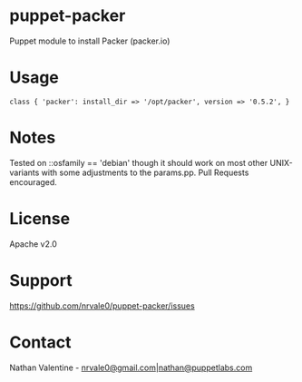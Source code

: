 # puppet-packer

Puppet module to install Packer (packer.io)

# Usage
```puppet
class { 'packer': install_dir => '/opt/packer', version => '0.5.2', }
```

# Notes
Tested on ::osfamily == 'debian' though it should work on most
other UNIX-variants with some adjustments to the params.pp. Pull
Requests encouraged.

# License
Apache v2.0

# Support
https://github.com/nrvale0/puppet-packer/issues

# Contact
Nathan Valentine - nrvale0@gmail.com|nathan@puppetlabs.com


